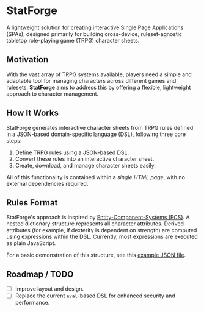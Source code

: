 # StatForge

A lightweight solution for creating interactive Single Page Applications (SPAs), designed primarily for building cross-device, ruleset-agnostic tabletop role-playing game (TRPG) character sheets.

## Motivation

With the vast array of TRPG systems available, players need a simple and adaptable tool for managing characters across different games and rulesets. **StatForge** aims to address this by offering a flexible, lightweight approach to character management.

## How It Works

StatForge generates interactive character sheets from TRPG rules defined in a JSON-based domain-specific language (DSL), following three core steps:

1. Define TRPG rules using a JSON-based DSL.
2. Convert these rules into an interactive character sheet.
3. Create, download, and manage character sheets easily.

All of this functionality is contained within a *single HTML page*, with no external dependencies required.

## Rules Format

StatForge's approach is inspired by [Entity-Component-Systems (ECS)](https://en.wikipedia.org/wiki/Entity_component_system). A nested dictionary structure represents all character attributes. Derived attributes (for example, if dexterity is dependent on strength) are computed using expressions within the DSL. Currently, most expressions are executed as plain JavaScript.

For a basic demonstration of this structure, see this [example JSON file](./example.json).

## Roadmap / TODO

- [ ] Improve layout and design.
- [ ] Replace the current `eval`-based DSL for enhanced security and performance.
